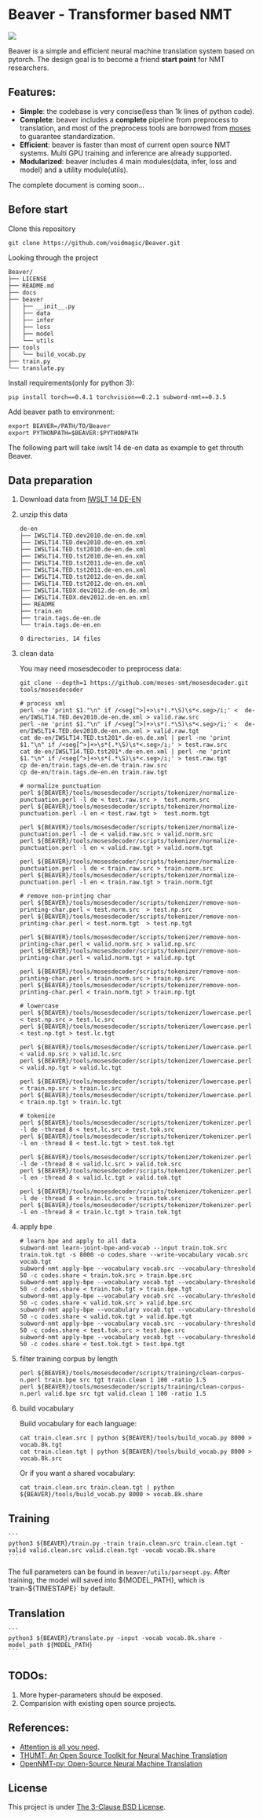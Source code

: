 
# Beaver - Transformer based NMT

![](https://github.com/voidmagic/Beaver/blob/master/docs/biubiubiu.png)


Beaver is a simple and efficient neural machine translation system based on pytorch.
The design goal is to become a friend **start point** for NMT researchers.

## Features:
* **Simple**: the codebase is very concise(less than 1k lines of python code).
* **Complete**: beaver includes a **complete** pipeline from preprocess to translation, and most of the preprocess tools are borrowed from [moses](https://github.com/moses-smt/mosesdecoder) to guarantee standardization.
* **Efficient**: beaver is faster than most of current open source NMT systems. Multi GPU training and inference are already supported.
* **Modularized**: beaver includes 4 main modules(data, infer, loss and model) and a utility module(utils).


The complete document is coming soon...

## Before start
Clone this repository
```
git clone https://github.com/voidmagic/Beaver.git
```
Looking through the project
```
Beaver/
├── LICENSE
├── README.md
├── docs
├── beaver
│   ├── __init__.py
│   ├── data
│   ├── infer
│   ├── loss
│   ├── model
│   └── utils
├── tools
│   └── build_vocab.py
├── train.py
└── translate.py
```

Install requirements(only for python 3):
```
pip install torch==0.4.1 torchvision==0.2.1 subword-nmt==0.3.5
```

Add beaver path to environment:
```
export BEAVER=/PATH/TO/Beaver
export PYTHONPATH=$BEAVER:$PYTHONPATH
```

The following part will take iwslt 14 de-en data as example to get throuth Beaver.

## Data preparation

1. Download data from [IWSLT 14 DE-EN](https://wit3.fbk.eu/archive/2014-01//texts/de/en/de-en.tgz)
2. unzip this data
    ```
    de-en
    ├── IWSLT14.TED.dev2010.de-en.de.xml
    ├── IWSLT14.TED.dev2010.de-en.en.xml
    ├── IWSLT14.TED.tst2010.de-en.de.xml
    ├── IWSLT14.TED.tst2010.de-en.en.xml
    ├── IWSLT14.TED.tst2011.de-en.de.xml
    ├── IWSLT14.TED.tst2011.de-en.en.xml
    ├── IWSLT14.TED.tst2012.de-en.de.xml
    ├── IWSLT14.TED.tst2012.de-en.en.xml
    ├── IWSLT14.TEDX.dev2012.de-en.de.xml
    ├── IWSLT14.TEDX.dev2012.de-en.en.xml
    ├── README
    ├── train.en
    ├── train.tags.de-en.de
    └── train.tags.de-en.en

    0 directories, 14 files
    ```
3. clean data

    You may need mosesdecoder to preprocess data:
    ```
    git clone --depth=1 https://github.com/moses-smt/mosesdecoder.git tools/mosesdecoder
    ```
    ```
    # process xml
    perl -ne 'print $1."\n" if /<seg[^>]+>\s*(.*\S)\s*<.seg>/i;' <  de-en/IWSLT14.TED.dev2010.de-en.de.xml > valid.raw.src
    perl -ne 'print $1."\n" if /<seg[^>]+>\s*(.*\S)\s*<.seg>/i;' <  de-en/IWSLT14.TED.dev2010.de-en.en.xml > valid.raw.tgt
    cat de-en/IWSLT14.TED.tst201*.de-en.de.xml | perl -ne 'print $1."\n" if /<seg[^>]+>\s*(.*\S)\s*<.seg>/i;' > test.raw.src
    cat de-en/IWSLT14.TED.tst201*.de-en.en.xml | perl -ne 'print $1."\n" if /<seg[^>]+>\s*(.*\S)\s*<.seg>/i;' > test.raw.tgt
    cp de-en/train.tags.de-en.de train.raw.src
    cp de-en/train.tags.de-en.en train.raw.tgt

    # normalize punctuation
    perl ${BEAVER}/tools/mosesdecoder/scripts/tokenizer/normalize-punctuation.perl -l de < test.raw.src >  test.norm.src
    perl ${BEAVER}/tools/mosesdecoder/scripts/tokenizer/normalize-punctuation.perl -l en < test.raw.tgt >  test.norm.tgt

    perl ${BEAVER}/tools/mosesdecoder/scripts/tokenizer/normalize-punctuation.perl -l de < valid.raw.src > valid.norm.src
    perl ${BEAVER}/tools/mosesdecoder/scripts/tokenizer/normalize-punctuation.perl -l en < valid.raw.tgt > valid.norm.tgt

    perl ${BEAVER}/tools/mosesdecoder/scripts/tokenizer/normalize-punctuation.perl -l de < train.raw.src > train.norm.src
    perl ${BEAVER}/tools/mosesdecoder/scripts/tokenizer/normalize-punctuation.perl -l en < train.raw.tgt > train.norm.tgt

    # remove non-printing char
    perl ${BEAVER}/tools/mosesdecoder/scripts/tokenizer/remove-non-printing-char.perl < test.norm.src  > test.np.src
    perl ${BEAVER}/tools/mosesdecoder/scripts/tokenizer/remove-non-printing-char.perl < test.norm.tgt  > test.np.tgt

    perl ${BEAVER}/tools/mosesdecoder/scripts/tokenizer/remove-non-printing-char.perl < valid.norm.src > valid.np.src
    perl ${BEAVER}/tools/mosesdecoder/scripts/tokenizer/remove-non-printing-char.perl < valid.norm.tgt > valid.np.tgt

    perl ${BEAVER}/tools/mosesdecoder/scripts/tokenizer/remove-non-printing-char.perl < train.norm.src > train.np.src
    perl ${BEAVER}/tools/mosesdecoder/scripts/tokenizer/remove-non-printing-char.perl < train.norm.tgt > train.np.tgt

    # lowercase
    perl ${BEAVER}/tools/mosesdecoder/scripts/tokenizer/lowercase.perl < test.np.src > test.lc.src
    perl ${BEAVER}/tools/mosesdecoder/scripts/tokenizer/lowercase.perl < test.np.tgt > test.lc.tgt

    perl ${BEAVER}/tools/mosesdecoder/scripts/tokenizer/lowercase.perl < valid.np.src > valid.lc.src
    perl ${BEAVER}/tools/mosesdecoder/scripts/tokenizer/lowercase.perl < valid.np.tgt > valid.lc.tgt

    perl ${BEAVER}/tools/mosesdecoder/scripts/tokenizer/lowercase.perl < train.np.src > train.lc.src
    perl ${BEAVER}/tools/mosesdecoder/scripts/tokenizer/lowercase.perl < train.np.tgt > train.lc.tgt

    # tokenize
    perl ${BEAVER}/tools/mosesdecoder/scripts/tokenizer/tokenizer.perl -l de -thread 8 < test.lc.src > test.tok.src
    perl ${BEAVER}/tools/mosesdecoder/scripts/tokenizer/tokenizer.perl -l en -thread 8 < test.lc.tgt > test.tok.tgt

    perl ${BEAVER}/tools/mosesdecoder/scripts/tokenizer/tokenizer.perl -l de -thread 8 < valid.lc.src > valid.tok.src
    perl ${BEAVER}/tools/mosesdecoder/scripts/tokenizer/tokenizer.perl -l en -thread 8 < valid.lc.tgt > valid.tok.tgt

    perl ${BEAVER}/tools/mosesdecoder/scripts/tokenizer/tokenizer.perl -l de -thread 8 < train.lc.src > train.tok.src
    perl ${BEAVER}/tools/mosesdecoder/scripts/tokenizer/tokenizer.perl -l en -thread 8 < train.lc.tgt > train.tok.tgt
    ```
4. apply bpe

    ```
    # learn bpe and apply to all data
    subword-nmt learn-joint-bpe-and-vocab --input train.tok.src train.tok.tgt -s 8000 -o codes.share --write-vocabulary vocab.src vocab.tgt
    subword-nmt apply-bpe --vocabulary vocab.src --vocabulary-threshold 50 -c codes.share < train.tok.src > train.bpe.src
    subword-nmt apply-bpe --vocabulary vocab.tgt --vocabulary-threshold 50 -c codes.share < train.tok.tgt > train.bpe.tgt
    subword-nmt apply-bpe --vocabulary vocab.src --vocabulary-threshold 50 -c codes.share < valid.tok.src > valid.bpe.src
    subword-nmt apply-bpe --vocabulary vocab.tgt --vocabulary-threshold 50 -c codes.share < valid.tok.tgt > valid.bpe.tgt
    subword-nmt apply-bpe --vocabulary vocab.src --vocabulary-threshold 50 -c codes.share < test.tok.src > test.bpe.src
    subword-nmt apply-bpe --vocabulary vocab.tgt --vocabulary-threshold 50 -c codes.share < test.tok.tgt > test.bpe.tgt
    ```

5. filter training corpus by length
    ```
    perl ${BEAVER}/tools/mosesdecoder/scripts/training/clean-corpus-n.perl train.bpe src tgt train.clean 1 100 -ratio 1.5
    perl ${BEAVER}/tools/mosesdecoder/scripts/training/clean-corpus-n.perl valid.bpe src tgt valid.clean 1 100 -ratio 1.5
    ```

6. build vocabulary

    Build vocabulary for each language:
    ```
    cat train.clean.src | python ${BEAVER}/tools/build_vocab.py 8000 > vocab.8k.tgt
    cat train.clean.tgt | python ${BEAVER}/tools/build_vocab.py 8000 > vocab.8k.src
    ```
    Or if you want a shared vocabulary:
    ```
    cat train.clean.src train.clean.tgt | python ${BEAVER}/tools/build_vocab.py 8000 > vocab.8k.share
    ```
## Training

    ```
    python3 ${BEAVER}/train.py -train train.clean.src train.clean.tgt -valid valid.clean.src valid.clean.tgt -vocab vocab.8k.share 
    ```

The full parameters can be found in `beaver/utils/parseopt.py`.
After training, the model will saved into ${MODEL_PATH}, which is `train-${TIMESTAPE}` by default.

## Translation
    ```
    python3 ${BEAVER}/translate.py -input -vocab vocab.8k.share -model_path ${MODEL_PATH}
    ```

## TODOs:

1. More hyper-parameters should be exposed.
2. Comparision with existing open source projects. 

## References:
* [Attention is all you need](http://papers.nips.cc/paper/7181-attention-is-all-you-need.pdf).
* [THUMT: An Open Source Toolkit for Neural Machine Translation](https://github.com/thumt/THUMT)
* [OpenNMT-py: Open-Source Neural Machine Translation](https://github.com/OpenNMT/OpenNMT-py)

## License
This project is under [The 3-Clause BSD License](https://opensource.org/licenses/BSD-3-Clause).

